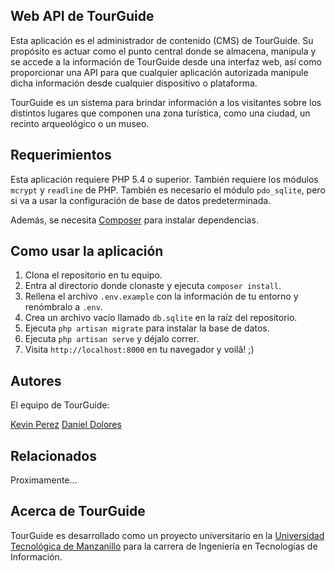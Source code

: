 ## Web API de TourGuide

Esta aplicación es el administrador de contenido (CMS) de TourGuide. Su
propósito es actuar como el punto central donde se almacena, manipula y se
accede a la información de TourGuide desde una interfaz web, así como
proporcionar una API para que cualquier aplicación autorizada manipule dicha
información desde cualquier dispositivo o plataforma.

TourGuide es un sistema para brindar información a los visitantes sobre los
distintos lugares que componen una zona turística, como una ciudad, un recinto
arqueológico o un museo.

## Requerimientos

Esta aplicación requiere PHP 5.4 o superior. También requiere los módulos
`mcrypt` y `readline` de PHP. También es necesario el módulo `pdo_sqlite`, pero
si va a usar la configuración de base de datos predeterminada.

Además, se necesita [Composer](https://getcomposer.org/) para instalar
dependencias.

## Como usar la aplicación

1. Clona el repositorio en tu equipo.
2. Entra al directorio donde clonaste y ejecuta `composer install`.
3. Rellena el archivo `.env.example` con la información de tu entorno y
   renómbralo a `.env`.
4. Crea un archivo vacío llamado `db.sqlite` en la raíz del repositorio.
5. Ejecuta `php artisan migrate` para instalar la base de datos.
6. Ejecuta `php artisan serve` y déjalo correr.
7. Visita `http://localhost:8000` en tu navegador y voilâ! ;)

## Autores

El equipo de TourGuide:

[Kevin Perez](https://github.com/kevindperezm)
[Daniel Dolores](https://github.com/Dannypein)

## Relacionados

Proximamente...

## Acerca de TourGuide

TourGuide es desarrollado como un proyecto universitario en la
[Universidad Tecnológica de Manzanillo](http://utem.edu.mx) para la carrera de
Ingeniería en Tecnologías de Información.
